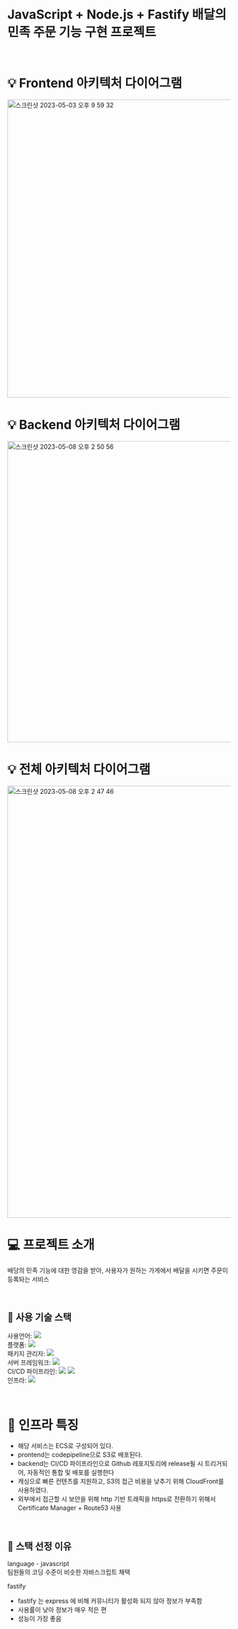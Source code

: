 # JavaScript + Node.js + Fastify 배달의 민족 주문 기능 구현 프로젝트

<br>

# 💡 Frontend 아키텍처 다이어그램

<img width="673" alt="스크린샷 2023-05-03 오후 9 59 32" src="https://user-images.githubusercontent.com/127010049/235923778-fcea06a2-18a8-47b4-bbf2-09b4334f2903.png">

 <br>
 
# 💡 Backend 아키텍처 다이어그램

<img width="680" alt="스크린샷 2023-05-08 오후 2 50 56" src="https://user-images.githubusercontent.com/127010049/236744356-685f9e43-88fa-4359-83aa-5edf5e34d506.png">

 <br>
 
# 💡 전체 아키텍처 다이어그램
 
<img width="975" alt="스크린샷 2023-05-08 오후 2 47 46" src="https://user-images.githubusercontent.com/127010049/236743934-06d039df-b6fa-44c6-be58-2441d69c225c.png">

<br>

# 💻 프로젝트 소개
배당의 민족 기능에 대한 영감을 받아, 사용자가 원하는 가게에서 배달을 시키면 주문이 등록돠는 서비스

<br>

## 🎏 사용 기술 스택
사용언어: <img src="https://img.shields.io/badge/JavaScript-F7DF1E?style=for-the-badge&logo=JavaScript&logoColor=black"><br>
플랫폼: <img src="https://img.shields.io/badge/node.js-339933?style=for-the-badge&logo=nodedotjs&logoColor=white"><br>
패키지 관리자: <img src="https://img.shields.io/badge/npm-CB3837?style=for-the-badge&logo=npm&logoColor=white"> <br>
서버 프레임워크: <img src="https://img.shields.io/badge/fastify-202020?style=for-the-badge&logo=fastify&logoColor=white"> <br>
CI/CD 파이프라인: <img src="https://img.shields.io/badge/githubactions-2088FF?style=for-the-badge&logo=githubactions&logoColor=white">
<img src="https://img.shields.io/badge/argocd-EF7B4D?style=for-the-badge&logo=argo&logoColor=white"><br>
인프라: <img src="https://img.shields.io/badge/amazonaws-232F3E?style=for-the-badge&logo=amazonaws&logoColor=white">

<br>

# 📌 인프라 특징
- 해당 서비스는 ECS로 구성되어 있다.
- prontend는 codepipeline으로 S3로 배포된다.
- backend는 CI/CD 파이프라인으로 Github 레포지토리에 release될 시 트리거되어, 자동적인 통합 및 배포를 실행한다
- 캐싱으로 빠른 컨텐츠를 지원하고, S3의 접근 비용을 낮추기 위해 CloudFront를 사용하였다.
- 외부에서 접근할 시 보안을 위해 http 기반 트래픽을 https로 전환하기 위해서 Certificate Manager + Route53 사용

<br>

## 📔 스택 선정 이유
language - javascript<br>
팀원들의 코딩 수준이 비슷한 자바스크립트 채택

fastify <br>
- fastify 는 express 에 비해 커뮤니티가 활성화 되지 않아 정보가 부족함
- 사용률이 낮아 정보가 매우 적은 편
- 성능이 가장 좋음

